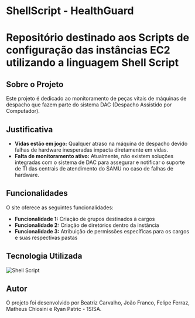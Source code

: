 # ShellScript - HealthGuard


<h1>Repositório destinado aos Scripts de configuração das instâncias EC2 utilizando a linguagem Shell Script</h1>

<h2>Sobre o Projeto</h2>
<p>Este projeto é dedicado ao monitoramento de peças vitais de máquinas de despacho que fazem parte do sistema DAC (Despacho Assistido por Computador).</p>

<h2>Justificativa</h2>
<ul>
    <li>
        <strong>Vidas estão em jogo:</strong> Qualquer atraso na máquina de despacho devido falhas de hardware inesperadas impacta diretamente em vidas.
    </li>
    <li>
        <strong>Falta de monitoramento ativo:</strong> Atualmente, não existem soluções integradas com o sistema de DAC para assegurar e notificar o suporte de TI das centrais de atendimento do SAMU no caso de falhas de hardware.
    </li>

</ul>
<h2>Funcionalidades</h2>
<p>O site oferece as seguintes funcionalidades:</p>
<ul>
    <li>
        <strong>Funcionalidade 1:</strong> Criação de grupos destinados à cargos
    </li>
    <li>
        <strong>Funcionalidade 2:</strong> Criação de diretórios dentro da instância
    </li>
    <li>
        <strong>Funcionalidade 3:</strong> Atribuição de permissões específicas para os cargos e suas respectivas pastas
    </li>
</ul>

<h2>Tecnologia Utilizada</h2>


![Shell Script](https://img.shields.io/badge/Shell_Script-121011?style=for-the-badge&logo=gnu-bash&logoColor=white)

<h2>Autor</h2>
<p>O projeto foi desenvolvido por Beatriz Carvalho, João Franco, Felipe Ferraz, Matheus Chiosini e Ryan Patric - 1SISA.</p>


